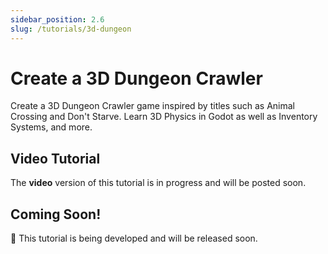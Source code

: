 ```yaml
---
sidebar_position: 2.6
slug: /tutorials/3d-dungeon
---
```


# Create a 3D Dungeon Crawler
Create a 3D Dungeon Crawler game inspired by titles such as Animal Crossing and Don't Starve. Learn 3D Physics in Godot as well as Inventory Systems, and more.

## Video Tutorial
The **video** version of this tutorial is in progress and will be posted soon.

## Coming Soon!
🎉 This tutorial is being developed and will be released soon.
